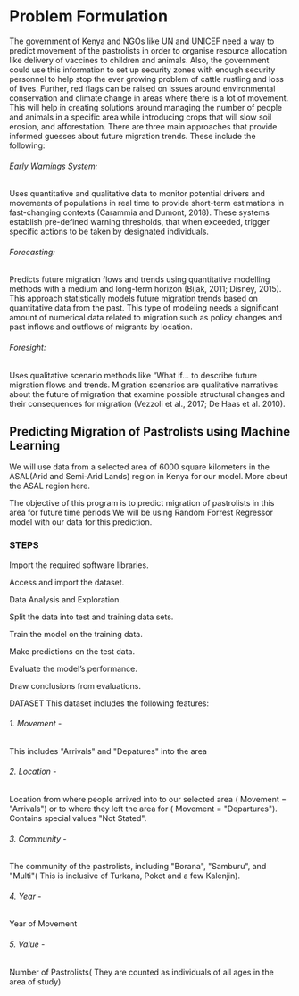 <h1>Problem Formulation</h1>


The government of Kenya and NGOs like UN and UNICEF need a way to predict movement of the pastrolists in order to organise resource allocation like delivery of vaccines to children and animals. Also, the government could use this information to set up security zones with enough security personnel to help stop the ever growing problem of cattle rustling and loss of lives. Further, red flags can be raised on issues around environmental conservation and climate change in areas where there is a lot of movement. This will help in creating solutions around managing the number of people and animals in a specific area while introducing crops that will slow soil erosion, and afforestation. There are three main approaches that provide informed guesses about future migration trends. These include the following:

<h6>Early Warnings System:</h6>

Uses quantitative and qualitative data to monitor potential drivers and movements of populations in real time to provide short-term estimations in fast-changing contexts (Carammia and Dumont, 2018). These systems establish pre-defined warning thresholds, that when exceeded, trigger specific actions to be taken by designated individuals.

<h6>Forecasting:</h6>

Predicts future migration flows and trends using quantitative modelling methods with a medium and long-term horizon (Bijak, 2011; Disney, 2015). This approach statistically models future migration trends based on quantitative data from the past. This type of modeling needs a significant amount of numerical data related to migration such as policy changes and past inflows and outflows of migrants by location.

<h6>Foresight:</h6>

Uses qualitative scenario methods like “What if… to describe future migration flows and trends. Migration scenarios are qualitative narratives about the future of migration that examine possible structural changes and their consequences for migration (Vezzoli et al., 2017; De Haas et al. 2010).

<h2>Predicting Migration of Pastrolists using Machine Learning</h2>

We will use data from a selected area of 6000 square kilometers in the ASAL(Arid and Semi-Arid Lands) region in Kenya for our model.
More about the ASAL region here.

The objective of this program is to predict migration of pastrolists in this area for future time periods
We will be using Random Forrest Regressor model with our data for this prediction.

<h3>STEPS</h3>

Import the required software libraries.

Access and import the dataset.

Data Analysis and Exploration.

Split the data into test and training data sets.

Train the model on the training data.

Make predictions on the test data.

Evaluate the model’s performance.

Draw conclusions from evaluations.

DATASET
This dataset includes the following features:

<h6>1. Movement -</h6>

This includes "Arrivals" and "Depatures" into the area

<h6>2. Location -</h6>

Location from where people arrived into to our selected area ( Movement = "Arrivals") or to where they left the area for ( Movement = "Departures"). Contains special values "Not Stated".

<h6>3. Community -</h6>

The community of the pastrolists, including "Borana", "Samburu", and "Multi"( This is inclusive of Turkana, Pokot and a few Kalenjin).

<h6>4. Year -</h6>

Year of Movement

<h6>5. Value -</h6>

Number of Pastrolists( They are counted as individuals of all ages in the area of study)
